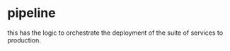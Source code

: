 # pipeline
this has the logic to orchestrate the deployment of the suite of services to production.
